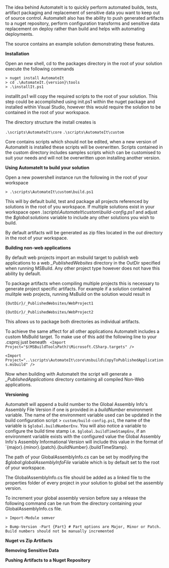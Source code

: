 The idea behind AutomateIt is to quickly perform automated builds, tests, artifact packaging and replacement of sensitive data you want to keep out of source control. AutomateIt also has the ability to push generated artifacts  to a nuget repository, perform configuration transforms and sensitive data replacement on deploy rather than build and helps with automating deployments.

The source contains an example solution demonstrating these features.

**Installation**

Open an new shell, cd to the packages directory in the root of your solution execute the following commands

	> nuget install AutomateIt
	> cd .\AutomateIt.{version}\tools
	> .\installIt.ps1
	  
installIt.ps1 will copy the required scripts to the root of your solution. This step could be accomplished using init.ps1 within the nuget package and installed within Visual Studio, however this would require the solution to be contained in the root of your workspace.

The directory structure the install creates is

`.\scripts\AutomateIt\core`
`.\scripts\AutomateIt\custom`

Core contains scripts which should not be edited, when a new version of AutomateIt is installed these scripts will be overwritten. Scripts contained in the custom directory includes samples scripts which can be customised to suit your needs and will not be overwritten upon installing another version.
	  
**Using AutomateIt to build your solution**

Open a new powershell instance run the following in the root of your workspace

	> .\scripts\AutomateIt\custom\build.ps1

This will by default build, test and package all projects referenced by solutions in the root of you workspace. If multiple solutions exist in your workspace open *.\scripts\AutomateIt\custom\build-config.ps1* and adjust the *$global:solutions* variable to include any other solutions you wish to build.

By default artifacts will be generated as zip files located in the *out* directory in the root of your workspace.

**Building non-web applications**

By default web projects import an msbuild target to publish web applications to a web *_PublishedWebsites*  directory in the OutDir specified when running MSBuild. Any other project type however does not have this ability by default.

To package artifacts when compiling multiple projects this is necessary to generate project specific artifacts. For example if a solution contained mulitple web projects, running MsBuild on the solution would result in

`{OutDir}/_PublishedWebsites/WebProject1`

`{OutDir}/_PublishedWebsites/WebProject2`

This allows us to package both directories as individual artifacts. 

To achieve the same affect for all other applications AutomateIt includes a custom MsBuild target. To make use of this add the following line to your .csproj just beneath ` <Import Project="$(MSBuildToolsPath)\Microsoft.CSharp.targets" />`

 `<Import Project="..\scripts\AutomateIt\core\msbuild\CopyToPublishedApplications.msbuild" />`

Now when building with AutomateIt the script will generate a *_PublishedApplications* directory containing all compiled Non-Web applications.

**Versioning**

AutomateIt will append a build number to the Global Assembly Info's Assembly File Version if one is provided in a *buildNumber* environment variable. The name of the environment variable used can be updated in the build configuration script > `custom/build-config.ps1`, the name of the variable is `$global.buildNumberEnv`. You will also notice a variable to configure the build time stamp i.e. `$global.buildTimeStampEnv`, if an environment variable exists with the configured value the Global Assembly Info's Assembly Informational Version will include this value in the format of `{major}.{minor}.{patch}.{buildNumber}.{buildTimeStamp}.

The path of your GlobalAssemblyInfo.cs can be set by modifying the *$global:globalAssemblyInfoFile* variable which is by default set to the root of your workspace. 

The GlobalAssemblyInfo.cs file should be added as a linked file to the properties folder of every project in your solution to global set the assembly version.

To increment your global assembly version before say a release the following command can be run from the directory containing your GlobalAssemblyInfo.cs file.

`> Import-Module semver`

`> Bump-Version -Part {Part} # Part options are Major, Minor or Patch. Build numbers should not be manually incremented` 

**Nuget vs Zip Artifacts**

**Removing Sensitive Data**

**Pushing Artifacts to a Nuget Repository**